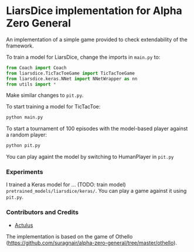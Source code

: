 # LiarsDice implementation for Alpha Zero General

An implementation of a simple game provided to check extendability of the framework.

To train a model for LiarsDice, change the imports in ```main.py``` to:
```python
from Coach import Coach
from liarsdice.TicTacToeGame import TicTacToeGame
from liarsdice.keras.NNet import NNetWrapper as nn
from utils import *
```

Make similar changes to ```pit.py```.

To start training a model for TicTacToe:
```bash
python main.py
```
To start a tournament of 100 episodes with the model-based player against a random player:
```bash
python pit.py
```
You can play againt the model by switching to HumanPlayer in ```pit.py```

### Experiments
I trained a Keras model for ... (TODO: train model)
 ```pretrained_models/liarsdice/keras/```. You can play a game against it using ```pit.py```. 

### Contributors and Credits
* [Actulus](https://github.com/actulus)

The implementation is based on the game of Othello (https://github.com/suragnair/alpha-zero-general/tree/master/othello).


